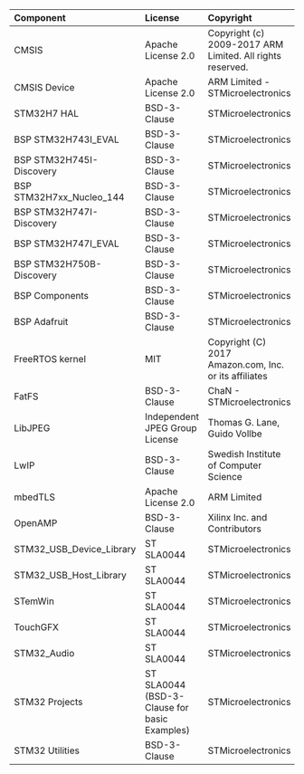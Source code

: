 | Component                       | License              | Copyright |
|:---------                       |:-------              |:----------|
| CMSIS                           | Apache License 2.0   | Copyright (c) 2009-2017 ARM Limited. All rights reserved. |
| CMSIS Device                    | Apache License 2.0   | ARM Limited - STMicroelectronics |
| STM32H7 HAL                     | BSD-3-Clause         | STMicroelectronics |
| BSP STM32H743I_EVAL             | BSD-3-Clause         | STMicroelectronics |
| BSP STM32H745I-Discovery        | BSD-3-Clause         | STMicroelectronics |
| BSP STM32H7xx_Nucleo_144        | BSD-3-Clause         | STMicroelectronics |
| BSP STM32H747I-Discovery        | BSD-3-Clause         | STMicroelectronics |
| BSP STM32H747I_EVAL             | BSD-3-Clause         | STMicroelectronics |
| BSP STM32H750B-Discovery        | BSD-3-Clause         | STMicroelectronics |
| BSP Components                  | BSD-3-Clause         | STMicroelectronics |
| BSP Adafruit                    | BSD-3-Clause         | STMicroelectronics |
| FreeRTOS kernel                 | MIT                  | Copyright (C) 2017 Amazon.com, Inc. or its affiliates |
| FatFS                           | BSD-3-Clause         | ChaN - STMicroelectronics |
| LibJPEG                         | Independent JPEG Group License | Thomas G. Lane, Guido Vollbe |
| LwIP                            | BSD-3-Clause         | Swedish Institute of Computer Science  |
| mbedTLS                         | Apache License 2.0   | ARM Limited        |
| OpenAMP                         | BSD-3-Clause         | Xilinx Inc. and Contributors |
| STM32_USB_Device_Library        | ST SLA0044           | STMicroelectronics |
| STM32_USB_Host_Library          | ST SLA0044           | STMicroelectronics |
| STemWin                         | ST SLA0044           | STMicroelectronics |
| TouchGFX                        | ST SLA0044           | STMicroelectronics |
| STM32_Audio                     | ST SLA0044           | STMicroelectronics |
| STM32 Projects                  | ST SLA0044 (BSD-3-Clause for basic Examples) | STMicroelectronics |
| STM32 Utilities                 | BSD-3-Clause         | STMicroelectronics |